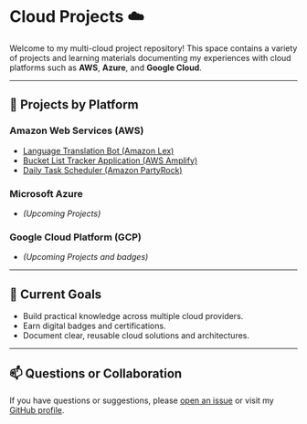 # Cloud Projects ☁️

Welcome to my multi-cloud project repository! This space contains a variety of projects and learning materials documenting my experiences with cloud platforms such as **AWS**, **Azure**, and **Google Cloud**.

---

## 📂 **Projects by Platform**

### Amazon Web Services (AWS)
- [Language Translation Bot (Amazon Lex)](./aws/language-translation-bot-lex)
- [Bucket List Tracker Application (AWS Amplify)](./aws/bucket-list-tracker-amplify)
- [Daily Task Scheduler (Amazon PartyRock)](./aws/daily-task-scheduler-partyrock)

### Microsoft Azure
- *(Upcoming Projects)*

### Google Cloud Platform (GCP)
- *(Upcoming Projects and badges)*

---

## 🎯 **Current Goals**
- Build practical knowledge across multiple cloud providers.
- Earn digital badges and certifications.
- Document clear, reusable cloud solutions and architectures.

---

## 📫 **Questions or Collaboration**

If you have questions or suggestions, please [open an issue](https://github.com/chiz-ai/cloud-projects/issues) or visit my [GitHub profile](https://github.com/chiz-ai).
